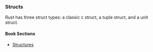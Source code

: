 ### Structs

Rust has three struct types: a classic c struct, a tuple struct, and a unit struct.

#### Book Sections

- [Structures](https://doc.rust-lang.org/book/ch05-01-defining-structs.html)
